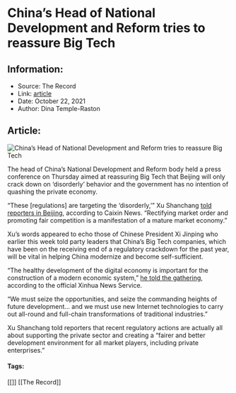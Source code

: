 # China’s Head of National Development and Reform tries to reassure Big Tech
### 

## Information:
+ Source: The Record
+ Link: [article](https://therecord.media/chinas-head-of-national-development-and-reform-tries-to-reassure-big-tech/)
+ Date: October 22, 2021
+ Author: Dina Temple-Raston


## Article:
![China’s Head of National Development and Reform tries to reassure Big Tech](https://therecord.media/wp-content/uploads/2021/09/China.jpg)

The head of China’s National Development and Reform body held a press conference on Thursday aimed at reassuring Big Tech that Beijing will only crack down on ‘disorderly’ behavior and the government has no intention of quashing the private economy.


“These [regulations] are targeting the ‘disorderly,’” Xu Shanchang [told reporters in Beijing](https://economy.caixin.com/2021-10-21/101789578.html), according to Caixin News. “Rectifying market order and promoting fair competition is a manifestation of a mature market economy.”


Xu’s words appeared to echo those of Chinese President Xi Jinping who earlier this week told party leaders that China’s Big Tech companies, which have been on the receiving end of a regulatory crackdown for the past year, will be vital in helping China modernize and become self-sufficient. 


“The healthy development of the digital economy is important for the construction of a modern economic system,” [he told the gathering](http://www.gov.cn/xinwen/2021-10/19/content_5643653.htm?mc_cid=b9a0b5fb1a&mc_eid=2c780a9b26), according to the official Xinhua News Service. 


“We must seize the opportunities, and seize the commanding heights of future development… and we must use new Internet technologies to carry out all-round and full-chain transformations of traditional industries.”


Xu Shanchang told reporters that recent regulatory actions are actually all about supporting the private sector and creating a “fairer and better development environment for all market players, including private enterprises.”





#### Tags:
[[]] [[The Record]]
